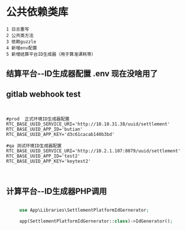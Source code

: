 # 公共依赖类库
    1 日志重写
    2 公共类方法
    3 依赖guzzle
    4 新增env配置
    5 新增结算平台ID生成器（用于算准课耗等）
    
## 结算平台--ID生成器配置 .env 现在没啥用了

##  gitlab webhook test
```


#prod  正式环境ID生成器配置
RTC_BASE_UUID_SERVICE_URI='http://10.10.31.38/uuid/settlement'
RTC_BASE_UUID_APP_ID='butian'
RTC_BASE_UUID_APP_KEY='d3c61cacab140b3bd'

#qa 测试环境ID生成器配置
RTC_BASE_UUID_SERVICE_URI='http://10.2.1.107:8079/uuid/settlement'
RTC_BASE_UUID_APP_ID='test2'
RTC_BASE_UUID_APP_KEY='keytest2'
    
    
```

## 计算平台--ID生成器PHP调用
```php

     use App\Libraries\SettlementPlatformIdGernerator;
     
     app(SettlementPlatformIdGernerator::class)->IdGenerator();
     
     
```